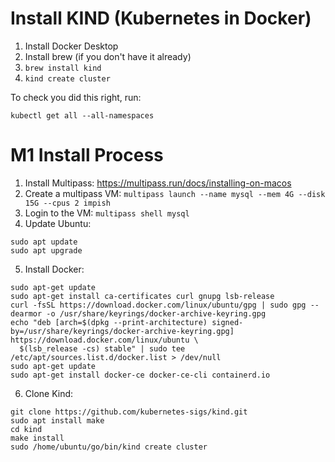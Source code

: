 # Install KIND (Kubernetes in Docker)
1. Install Docker Desktop
2. Install brew (if you don't have it already)
3. ```brew install kind```
4. ```kind create cluster```

To check you did this right, run:
```
kubectl get all --all-namespaces
```

# M1 Install Process
1. Install Multipass: https://multipass.run/docs/installing-on-macos
2. Create a multipass VM: ```multipass launch --name mysql --mem 4G --disk 15G --cpus 2 impish```
3. Login to the VM: ```multipass shell mysql```
4. Update Ubuntu: 
```
sudo apt update
sudo apt upgrade
```
5. Install Docker:
```
sudo apt-get update
sudo apt-get install ca-certificates curl gnupg lsb-release
curl -fsSL https://download.docker.com/linux/ubuntu/gpg | sudo gpg --dearmor -o /usr/share/keyrings/docker-archive-keyring.gpg
echo "deb [arch=$(dpkg --print-architecture) signed-by=/usr/share/keyrings/docker-archive-keyring.gpg] https://download.docker.com/linux/ubuntu \
  $(lsb_release -cs) stable" | sudo tee /etc/apt/sources.list.d/docker.list > /dev/null
sudo apt-get update
sudo apt-get install docker-ce docker-ce-cli containerd.io
```
6. Clone Kind: 
```
git clone https://github.com/kubernetes-sigs/kind.git
sudo apt install make
cd kind
make install
sudo /home/ubuntu/go/bin/kind create cluster
```
